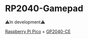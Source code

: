 # RP2040-Gamepad

⚠️In development⚠️

[Raspberry Pi Pico](https://www.raspberrypi.com/products/raspberry-pi-pico/) + [GP2040-CE](https://github.com/OpenStickCommunity/GP2040-CE)
